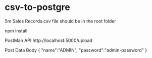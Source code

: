 # csv-to-postgre

5m Sales Records.csv file should be in the root folder


npm install


PostMan API
http://localhost:5000/upload

Post Data Body
{
"name":"ADMIN",
	"password":"admin-password"
}
